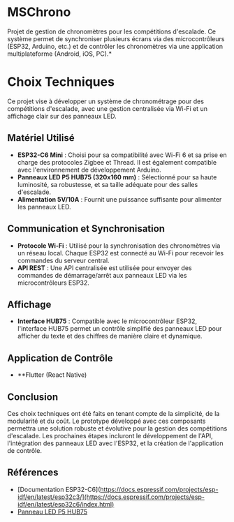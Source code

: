 # MSChrono
Projet de gestion de chronomètres pour les compétitions d'escalade. Ce système permet de synchroniser plusieurs écrans via des microcontrôleurs (ESP32, Arduino, etc.) et de contrôler les chronomètres via une application multiplateforme (Android, iOS, PC).*

# Choix Techniques

Ce projet vise à développer un système de chronométrage pour des compétitions d'escalade, avec une gestion centralisée via Wi-Fi et un affichage clair sur des panneaux LED.

## Matériel Utilisé
- **ESP32-C6 Mini** : Choisi pour sa compatibilité avec Wi-Fi 6 et sa prise en charge des protocoles Zigbee et Thread. Il est également compatible avec l'environnement de développement Arduino.
- **Panneaux LED P5 HUB75 (320x160 mm)** : Sélectionné pour sa haute luminosité, sa robustesse, et sa taille adéquate pour des salles d'escalade.
- **Alimentation 5V/10A** : Fournit une puissance suffisante pour alimenter les panneaux LED.

## Communication et Synchronisation
- **Protocole Wi-Fi** : Utilisé pour la synchronisation des chronomètres via un réseau local. Chaque ESP32 est connecté au Wi-Fi pour recevoir les commandes du serveur central.
- **API REST** : Une API centralisée est utilisée pour envoyer des commandes de démarrage/arrêt aux panneaux LED via les microcontrôleurs ESP32.

## Affichage
- **Interface HUB75** : Compatible avec le microcontrôleur ESP32, l'interface HUB75 permet un contrôle simplifié des panneaux LED pour afficher du texte et des chiffres de manière claire et dynamique.

## Application de Contrôle
- **Flutter (React Native)

## Conclusion

Ces choix techniques ont été faits en tenant compte de la simplicité, de la modularité et du coût. Le prototype développé avec ces composants permettra une solution robuste et évolutive pour la gestion des compétitions d'escalade. Les prochaines étapes incluront le développement de l'API, l'intégration des panneaux LED avec l'ESP32, et la création de l'application de contrôle.

## Références

- [Documentation ESP32-C6](https://docs.espressif.com/projects/esp-idf/en/latest/esp32c3/](https://docs.espressif.com/projects/esp-idf/en/latest/esp32c6/index.html)
- [Panneau LED P5 HUB75](https://www.aliexpress.com)
